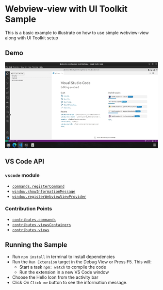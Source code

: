 # Webview-view with UI Toolkit Sample

This is a basic example to illustrate on how to use simple webview-view along with UI Toolkit setup

## Demo

![demo](demo.gif)

## VS Code API

### `vscode` module

- [`commands.registerCommand`](https://code.visualstudio.com/api/references/vscode-api#commands.registerCommand)
- [`window.showInformationMessage`](https://code.visualstudio.com/api/references/vscode-api#window.showInformationMessage)
- [`window.registerWebviewViewProvider`](https://code.visualstudio.com/api/references/vscode-api#window.registerWebviewViewProvider)

### Contribution Points

- [`contributes.commands`](https://code.visualstudio.com/api/references/contribution-points#contributes.commands)
- [`contributes.viewsContainers`](https://code.visualstudio.com/api/references/contribution-points#contributes.viewsContainers)
- [`contributes.views`](https://code.visualstudio.com/api/references/contribution-points#contributes.views)

## Running the Sample

- Run `npm install` in terminal to install dependencies
- Run the `Run Extension` target in the Debug View or Press F5. This will:
  - Start a task `npm: watch` to compile the code
  - Run the extension in a new VS Code window
- Choose the Hello Icon from the activity bar
- Click On `Click me` button to see the information message.
